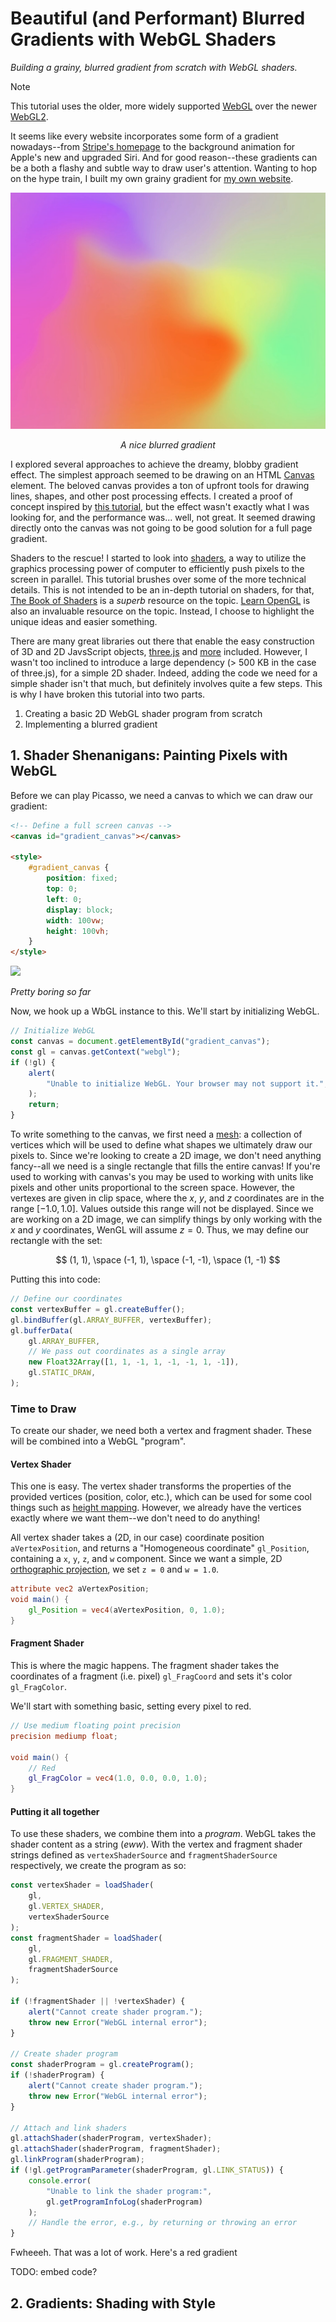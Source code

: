 # Beautiful (and Performant) Blurred Gradients with WebGL Shaders

_Building a grainy, blurred gradient from scratch with WebGL shaders._

> [!NOTE]
> This tutorial uses the older, more widely supported [WebGL](https://caniuse.com/webgl) over the newer [WebGL2](https://caniuse.com/webgl2).

It seems like every website incorporates some form of a gradient nowadays--from [Stripe's homepage](https://web.archive.org/web/20241101005257/https://stripe.com/en-fi) to the background animation for Apple's new and upgraded Siri. And for good reason--these gradients can be a both a flashy and subtle way to draw user's attention. Wanting to hop on the hype train, I built my own grainy gradient for [my own website](https://www.daltonluce.com/).

![A Blurred Gradient](./gradient.png)
_<p style="text-align: center;">A nice blurred gradient</p>_

I explored several approaches to achieve the dreamy, blobby gradient effect. The simplest approach seemed to be drawing on an HTML [Canvas](https://www.w3schools.com/html/html5_canvas.asp) element. The beloved canvas provides a ton of upfront tools for drawing lines, shapes, and other post processing effects. I created a proof of concept inspired by [this tutorial](https://www.youtube.com/watch?v=D6EiRSRhsbQ), but the effect wasn't exactly what I was looking for, and the performance was... well, not great. It seemed drawing directly onto the canvas was not going to be good solution for a full page gradient.

Shaders to the rescue! I started to look into [shaders](https://www.shadertoy.com/), a way to utilize the graphics processing power of computer to efficiently push pixels to the screen in parallel. This tutorial brushes over some of the more technical details. This is not intended to be an in-depth tutorial on shaders, for that, [The Book of Shaders](https://thebookofshaders.com/) is a _superb_ resource on the topic. [Learn OpenGL](https://learnopengl.com/) is also an invaluable resource on the topic. Instead, I choose to highlight the unique ideas and easier something.

There are many great libraries out there that enable the easy construction of 3D and 2D JavsScript objects, [three.js](https://threejs.org/) and [more](https://gist.github.com/dmnsgn/76878ba6903cf15789b712464875cfdc) included. However, I wasn't too inclined to introduce a large dependency (> 500 KB in the case of three.js), for a simple 2D shader. Indeed, adding the code we need for a simple shader isn't that much, but definitely involves quite a few steps. This is why I have broken this tutorial into two parts.

1. Creating a basic 2D WebGL shader program from scratch
2. Implementing a blurred gradient

## 1. Shader Shenanigans: Painting Pixels with WebGL

Before we can play Picasso, we need a canvas to which we can draw our gradient:

```html
<!-- Define a full screen canvas -->
<canvas id="gradient_canvas"></canvas>

<style>
    #gradient_canvas {
        position: fixed;
        top: 0;
        left: 0;
        display: block;
        width: 100vw;
        height: 100vh;
    }
</style>
```

![](phoyo!)

_Pretty boring so far_

Now, we hook up a WbGL instance to this. We'll start by initializing WebGL. 

```ts
// Initialize WebGL
const canvas = document.getElementById("gradient_canvas");
const gl = canvas.getContext("webgl");
if (!gl) {
    alert(
        "Unable to initialize WebGL. Your browser may not support it.",
    );
    return;
}
```

To write something to the canvas, we first need a [mesh](https://bcalabs.org/subject/polygon-meshes-in-computer-graphics): a collection of vertices which will be used to define what shapes we ultimately draw our pixels to. Since we're looking to create a 2D image, we don't need anything fancy--all we need is a single rectangle that fills the entire canvas! If you're used to working with canvas's you may be used to working with units like pixels and other units proportional to the screen space. However, the vertexes are given in clip space, where the $x$, $y$, and $z$ coordinates are in the range $[-1.0, 1.0]$. Values outside this range will not be displayed. Since we are working on a 2D image, we can simplify things by only working with the $x$ and $y$ coordinates, WenGL will assume $z = 0$. Thus, we may define our rectangle with the set:

$$
(1, 1), \space (-1, 1), \space (-1, -1), \space (1, -1)
$$

Putting this into code:

```ts
// Define our coordinates
const vertexBuffer = gl.createBuffer();
gl.bindBuffer(gl.ARRAY_BUFFER, vertexBuffer);
gl.bufferData(
    gl.ARRAY_BUFFER,
    // We pass out coordinates as a single array
    new Float32Array([1, 1, -1, 1, -1, -1, 1, -1]),
    gl.STATIC_DRAW,
);
```

### Time to Draw

To create our shader, we need both a vertex and fragment shader. These will be combined into a WebGL "program".

#### Vertex Shader

This one is easy. The vertex shader transforms the properties of the provided vertices (position, color, etc.), which can be used for some cool things such as [height mapping](https://padrend.github.io/Tutorials/heightmap_shader). However, we already have the vertices exactly where we want them--we don't need to do anything!

All vertex shader takes a (2D, in our case) coordinate position `aVertexPosition`, and returns a "Homogeneous coordinate" `gl_Position`, containing a `x`, `y`, `z`, and `w` component. Since we want a simple, 2D [orthographic projection](https://en.wikipedia.org/wiki/Orthographic_projection), we set `z = 0` and `w = 1.0`.

```glsl
attribute vec2 aVertexPosition;
void main() {
    gl_Position = vec4(aVertexPosition, 0, 1.0);
}
```

#### Fragment Shader

This is where the magic happens. The fragment shader takes the coordinates of a fragment (i.e. pixel) `gl_FragCoord` and sets it's color `gl_FragColor`.

We'll start with something basic, setting every pixel to red.

```glsl
// Use medium floating point precision
precision mediump float;

void main() {
    // Red
    gl_FragColor = vec4(1.0, 0.0, 0.0, 1.0);
}
```

#### Putting it all together

To use these shaders, we combine them into a _program_. WebGL takes the shader content as a string (_eww_). With the vertex and fragment shader strings defined as `vertexShaderSource` and `fragmentShaderSource` respectively, we create the program as so:

```ts
const vertexShader = loadShader(
    gl,
    gl.VERTEX_SHADER,
    vertexShaderSource
);
const fragmentShader = loadShader(
    gl,
    gl.FRAGMENT_SHADER,
    fragmentShaderSource
);

if (!fragmentShader || !vertexShader) {
    alert("Cannot create shader program.");
    throw new Error("WebGL internal error");
}

// Create shader program
const shaderProgram = gl.createProgram();
if (!shaderProgram) {
    alert("Cannot create shader program.");
    throw new Error("WebGL internal error");
}

// Attach and link shaders
gl.attachShader(shaderProgram, vertexShader);
gl.attachShader(shaderProgram, fragmentShader);
gl.linkProgram(shaderProgram);
if (!gl.getProgramParameter(shaderProgram, gl.LINK_STATUS)) {
    console.error(
        "Unable to link the shader program:",
        gl.getProgramInfoLog(shaderProgram)
    );
    // Handle the error, e.g., by returning or throwing an error
}
```

Fwheeeh. That was a lot of work. Here's a red gradient

TODO: embed code?

## 2. Gradients: Shading with Style


